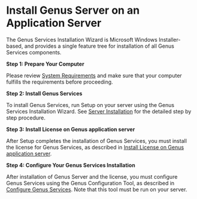 # Install Genus Server on an Application Server

The Genus Services Installation Wizard is Microsoft Windows Installer-based, and provides a single feature tree for installation of all Genus Services components.

**Step 1: Prepare Your Computer**

Please review [System Requirements](system-requirements.md) and make sure that your computer fulfills the requirements before proceeding.

**Step 2: Install Genus Services**

To install Genus Services, run Setup on your server using the Genus Services Installation Wizard. See [Server Installation](genus-services-installation--step-by-step.md "Genus Services Installation - Step by Step") for the detailed step by step procedure.

**Step 3: Install License on Genus application server**

After Setup completes the installation of Genus Services, you must install the license for Genus Services, as described in [Install License on Genus application server](install-license-on-genus-server.md).

**Step 4: Configure Your Genus Services Installation**

After installation of Genus Server and the license, you must configure Genus Services using the Genus Configuration Tool, as described in [Configure Genus Services](configure-and-maintain-genus-server/index.md). Note that this tool must be run on your server.
